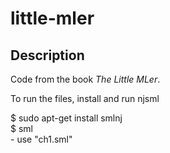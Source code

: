 # little-mler
## Description
Code from the book *The Little MLer*.

To run the files, install and run njsml

$ sudo apt-get install smlnj  
$ sml  
\- use "ch1.sml"
